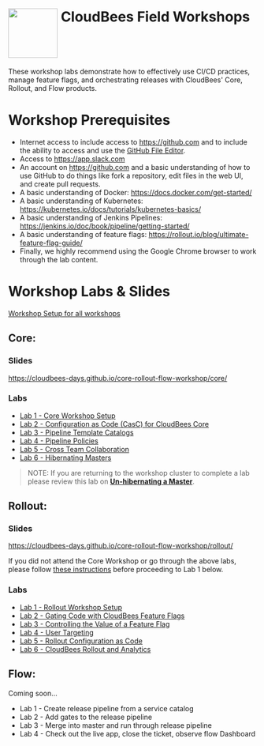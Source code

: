# <img src="https://mms.businesswire.com/media/20191204005250/en/760213/23/Logo_-_Stacked_-_Full_Color%402x.jpg" width="100" align="top"> CloudBees Field Workshops
These workshop labs demonstrate how to  effectively use CI/CD practices, manage feature flags, and orchestrating releases with CloudBees' Core, Rollout, and Flow products.

# Workshop Prerequisites

* Internet access to include access to https://github.com and to include the ability to access and use the [GitHub File Editor](https://help.github.com/articles/editing-files-in-your-repository).
* Access to https://app.slack.com
* An account on https://github.com and a basic understanding of how to use GitHub to do things like fork a repository, edit files in the web UI, and create pull requests.
* A basic understanding of Docker: https://docs.docker.com/get-started/
* A basic understanding of Kubernetes: https://kubernetes.io/docs/tutorials/kubernetes-basics/
* A basic understanding of Jenkins Pipelines: https://jenkins.io/doc/book/pipeline/getting-started/
* A basic understanding of feature flags: https://rollout.io/blog/ultimate-feature-flag-guide/
* Finally, we highly recommend using the Google Chrome browser to work through the lab content.

# Workshop Labs & Slides

[Workshop Setup for all workshops](labs/workshop-setup/workshop-setup.md)


## Core:

### Slides
https://cloudbees-days.github.io/core-rollout-flow-workshop/core/

### Labs
 * [Lab 1 - Core Workshop Setup](labs/core-workshop-setup/workshop-setup.md)
 * [Lab 2 - Configuration as Code (CasC) for CloudBees Core](labs/core-casc/core-casc.md)
 * [Lab 3 - Pipeline Template Catalogs](labs/pipeline-template-catalog/pipeline-template-catalog.md)
 * [Lab 4 - Pipeline Policies](labs/pipeline-policies/pipeline-policies.md)
 * [Lab 5 - Cross Team Collaboration](labs/cross-team-collaboration/cross-team-collaboration.md)
 * [Lab 6 - Hibernating Masters](labs/hibernating-masters/hibernating-masters.md)

>NOTE: If you are returning to the workshop cluster to complete a lab please review this lab on [**Un-hibernating a Master**](labs/hibernating-masters/hibernating-masters.md).

## Rollout:

### Slides
https://cloudbees-days.github.io/core-rollout-flow-workshop/rollout/

If you did not attend the Core Workshop or go through the above labs, please follow [these instructions](labs/rolloutPreReqs/rolloutPreReqs.md) before proceeding to Lab 1 below.

### Labs
 * [Lab 1 - Rollout Workshop Setup](labs/rolloutSetup/rolloutSetup.md)
 * [Lab 2 - Gating Code with CloudBees Feature Flags](labs/rolloutFeature/rolloutFeature.md)
 * [Lab 3 - Controlling the Value of a Feature Flag](labs/rolloutExperiment/rolloutExperiment.md)
 * [Lab 4 - User Targeting](labs/rolloutTargeting/rolloutTargeting.md)
 * [Lab 5 - Rollout Configuration as Code](labs/rollout-cac/rollout-cac.md)
 * [Lab 6 - CloudBees Rollout and Analytics](labs/rolloutAnalytics/rolloutAnalytics.md)




## Flow:
Coming soon...
 * Lab 1 - Create release pipeline from a service catalog
 * Lab 2 - Add gates to the release pipeline
 * Lab 3 - Merge into master and run through release pipeline
 * Lab 4 - Check out the live app, close the ticket, observe flow Dashboard
